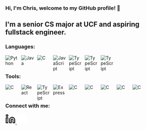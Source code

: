 ### Hi, I'm Chris, welcome to my GitHub profile! 👋

## I'm a senior CS major at UCF and aspiring fullstack engineer.

### Languages:

[<img align="left" alt="Python" width="40px" src="https://upload.wikimedia.org/wikipedia/commons/1/1f/Python_logo_01.svg" style="padding-right:10px;" />][python]
[<img align="left" alt="Java" width="40px" src="https://cdn4.iconfinder.com/data/icons/logos-and-brands/512/181_Java_logo_logos-512.png" style="padding-right:10px;" />][java]
[<img align="left" alt="C" width="40px" src="https://upload.wikimedia.org/wikipedia/commons/1/18/C_Programming_Language.svg" style="padding-right:10px;" />][c]
[<img align="left" alt="JavaScript" width="40px" src="https://upload.wikimedia.org/wikipedia/commons/9/99/Unofficial_JavaScript_logo_2.svg" style="padding-right:10px;" />][javascript]
[<img align="left" alt="TypeScript" width="40px" src="https://upload.wikimedia.org/wikipedia/commons/4/4c/Typescript_logo_2020.svg" style="padding-right:10px;" />][typescript]
[<img align="left" alt="TypeScript" width="40px" src="https://www.svgrepo.com/show/452228/html-5.svg" style="padding-right:10px;" />][html]
[<img align="left" alt="TypeScript" width="40px" src="https://www.svgrepo.com/show/452185/css-3.svg" style="padding-right:10px;" />][css]

<br />
<br />

### Tools:

[<img align="left" alt="C" width="40px" src="https://cdn.iconscout.com/icon/free/png-512/free-node-js-logo-icon-download-in-svg-png-gif-file-formats--nodejs-programming-language-pack-logos-icons-1174925.png?f=webp&w=256" style="padding-right:10px;" />][node]
[<img align="left" alt="React" width="40px" src="https://cdn.jsdelivr.net/gh/devicons/devicon/icons/react/react-original.svg" style="padding-right:10px;" />][react]
[<img align="left" alt="TypeScript" width="40px" src="https://icon.icepanel.io/Technology/png-shadow-512/Next.js.png" style="padding-right:10px;" />][next]
[<img align="left" alt="Express" width="40px" src="https://img.icons8.com/?size=100&id=2ZOaTclOqD4q&format=png&color=000000" style="padding-right:10px;" />][express]
[<img align="left" alt="C" width="40px" src="https://www.svgrepo.com/show/374118/tailwind.svg" style="padding-right:10px;" />][tailwind]
[<img align="left" alt="C" width="40px" src="https://icon.icepanel.io/Technology/svg/Google-Cloud.svg" style="padding-right:10px;" />][gcp]
[<img align="left" alt="C" width="40px" src="https://icon.icepanel.io/Technology/svg/Apache-Airflow.svg" style="padding-right:10px;" />][apache-airflow]
[<img align="left" alt="C" width="40px" src="https://wiki.postgresql.org/images/a/a4/PostgreSQL_logo.3colors.svg" style="padding-right:10px;" />][postgresql]
[<img align="left" alt="C" width="40px" src="https://cdn.worldvectorlogo.com/logos/mongodb-icon-1.svg" style="padding-right:10px;" />][mongodb]

<br />
<br />

### Connect with me:

<a href="https://linkedin.com/in/chris-jaksec-442a0b23a#gh-light-mode-only">
  <img src="./img/linkedin-light.svg" alt="LinkedIn" width="32" />
</a>
<a href="https://linkedin.com/in/chris-jaksec-442a0b23a#gh-dark-mode-only">
  <img src="./img/linkedin-dark.svg" alt="LinkedIn" width="32" />
</a>

<br />

[linkedin]: https://www.linkedin.com/in/chris-jaksec-442a0b23a/
[c]: https://en.wikipedia.org/wiki/C_(programming_language)
[c++]: https://en.wikipedia.org/wiki/C%2B%2B
[react]: https://reactjs.org/
[express]: https://expressjs.com/
[python]: https://www.python.org/
[javascript]: https://www.javascript.com/
[typescript]: https://www.typescriptlang.org/
[node]: https://nodejs.org/en
[java]: https://www.java.com/en/
[mongodb]: https://www.mongodb.com/
[tailwind]: https://tailwindcss.com/
[gcp]: https://cloud.google.com/
[postgresql]: https://www.postgresql.org/
[apache-airflow]: https://airflow.apache.org/
[next]: https://nextjs.com/
[html]: https://en.wikipedia.org/wiki/HTML
[css]: https://en.wikipedia.org/wiki/CSS
